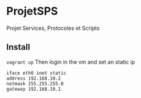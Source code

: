 # ProjetSPS
Projet Services, Protocoles et Scripts

## Install
```vagrant up```
Then login in the vm and set an static ip
```
iface eth0 inet static
address 192.168.10.2
netmask 255.255.255.0
gateway 192.168.10.1
```
